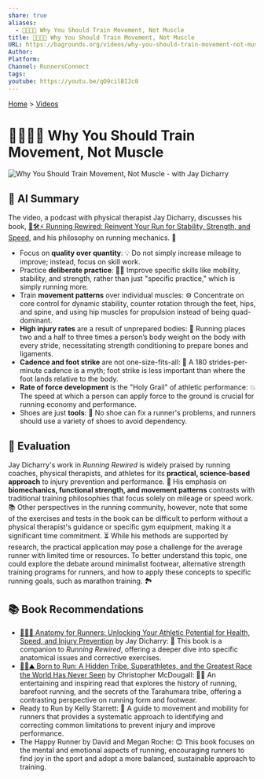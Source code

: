 ```yaml
---
share: true
aliases:
  - 🏃🤸🧠💪 Why You Should Train Movement, Not Muscle
title: 🏃🤸🧠💪 Why You Should Train Movement, Not Muscle
URL: https://bagrounds.org/videos/why-you-should-train-movement-not-muscle-with-jay-dicharry
Author:
Platform:
Channel: RunnersConnect
tags:
youtube: https://youtu.be/qO9cilBI2c0
---
```

[Home](../index.md) > [Videos](./index.md)  
# 🏃🤸🧠💪 Why You Should Train Movement, Not Muscle  
![Why You Should Train Movement, Not Muscle - with Jay Dicharry](https://youtu.be/qO9cilBI2c0)  
  
## 🤖 AI Summary  
The video, a podcast with physical therapist Jay Dicharry, discusses his book, [🏃🛠️⚡ Running Rewired: Reinvent Your Run for Stability, Strength, and Speed](../books/running-rewired-reinvent-your-run-for-stability-strength-and-speed.md), and his philosophy on running mechanics. 🏃  
  
* Focus on **quality over quantity**: 💡 Do not simply increase mileage to improve; instead, focus on skill work.  
* Practice **deliberate practice**: 🤸‍♂️ Improve specific skills like mobility, stability, and strength, rather than just "specific practice," which is simply running more.  
* Train **movement patterns** over individual muscles: ⚙️ Concentrate on core control for dynamic stability, counter rotation through the feet, hips, and spine, and using hip muscles for propulsion instead of being quad-dominant.  
* **High injury rates** are a result of unprepared bodies: 🏥 Running places two and a half to three times a person’s body weight on the body with every stride, necessitating strength conditioning to prepare bones and ligaments.  
* **Cadence and foot strike** are not one-size-fits-all: 👣 A 180 strides-per-minute cadence is a myth; foot strike is less important than where the foot lands relative to the body.  
* **Rate of force development** is the "Holy Grail" of athletic performance: 💥 The speed at which a person can apply force to the ground is crucial for running economy and performance.  
* Shoes are just **tools**: 👟 No shoe can fix a runner's problems, and runners should use a variety of shoes to avoid dependency.  
  
## 🤔 Evaluation  
Jay Dicharry's work in *Running Rewired* is widely praised by running coaches, physical therapists, and athletes for its **practical, science-based approach** to injury prevention and performance. 👏 His emphasis on **biomechanics, functional strength, and movement patterns** contrasts with traditional training philosophies that focus solely on mileage or speed work. 📚 Other perspectives in the running community, however, note that some of the exercises and tests in the book can be difficult to perform without a physical therapist's guidance or specific gym equipment, making it a significant time commitment. ⏳ While his methods are supported by research, the practical application may pose a challenge for the average runner with limited time or resources. To better understand this topic, one could explore the debate around minimalist footwear, alternative strength training programs for runners, and how to apply these concepts to specific running goals, such as marathon training. 🏞️  
  
## 📚 Book Recommendations  
* [🏃‍♀️🦴 Anatomy for Runners: Unlocking Your Athletic Potential for Health, Speed, and Injury Prevention](../books/anatomy-for-runners-unlocking-your-athletic-potential-for-health-speed-and-injury-prevention.md) by Jay Dicharry: 📖 This book is a companion to *Running Rewired*, offering a deeper dive into specific anatomical issues and corrective exercises.  
* [🏃‍♂️⛰️ Born to Run: A Hidden Tribe, Superathletes, and the Greatest Race the World Has Never Seen](../books/born-to-run-a-hidden-tribe-superathletes-and-the-greatest-race-the-world-has-never-seen.md) by Christopher McDougall: 🏃‍♀️ An entertaining and inspiring read that explores the history of running, barefoot running, and the secrets of the Tarahumara tribe, offering a contrasting perspective on running form and footwear.  
* Ready to Run by Kelly Starrett: 💪 A guide to movement and mobility for runners that provides a systematic approach to identifying and correcting common limitations to prevent injury and improve performance.  
* The Happy Runner by David and Megan Roche: 😊 This book focuses on the mental and emotional aspects of running, encouraging runners to find joy in the sport and adopt a more balanced, sustainable approach to training.